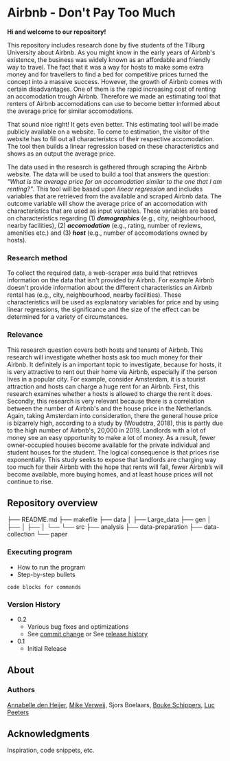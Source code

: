 # Airbnb - Don't Pay Too Much

**Hi and welcome to our repository!**

This repository includes research done by five students of the Tilburg University about Airbnb. As you might know in the early years of Airbnb's existence, the business was widely known as an affordable and friendly way to travel. The fact that it was a way for hosts to make some extra money and for travellers to find a bed for competitive prices turned the concept into a massive success. However, the growth of Airbnb comes with certain disadvantages. One of them is the rapid increasing cost of renting an accomodation trough Airbnb. Therefore we made an estimating tool that renters of Airbnb accomodations can use to become better informed about the average price for similar accomodations. 

That sound nice right! It gets even better. 
This estimating tool will be made publicly available on a website. To come to estimation, the visitor of the website has to fill out all characteristcs of their respective accomodation. The tool then builds a linear regression based on these characteristics and shows as an output the average price.

The data used in the research is gathered through scraping the Airbnb website. The data will be used to build a tool that answers the question: *"What is the average price for an accomodation similar to the one that I am renting?"*. This tool will be based upon *linear regression* and includes variables that are retrieved from the available and scraped Airbnb data. The outcome variable will show the average price of an accomodation with characteristics that are used as input variables. These variables are based on characteristics regarding (1) ***demographics*** (e.g., city, neighbourhood, nearby facilities), (2) ***accomodation*** (e.g., rating, number of reviews, amenities etc.) and (3) ***host*** (e.g., number of accomodations owned by hosts). 


### Research method
To collect the required data, a web-scraper was build that retrieves information on the data that isn't provided by Airbnb. For example Airbnb doesn't provide information about the different characteristics an Airbnb rental has (e.g., city, neighbourhood, nearby facilities). These characteristics will be used as explanatory variables for price and by using linear regressions, the significance and the size of the effect can be determined for a variety of circumstances.


### Relevance
This research question covers both hosts and tenants of Airbnb. This research will investigate whether hosts ask too much money for their Airbnb. It definitely is an important topic to investigate, because for hosts, it is very attractive to rent out their home via Airbnb, especially if the person lives in a popular city. For example, consider Amsterdam, it is a tourist attraction and hosts can charge a huge rent for an Airbnb. First, this research examines whether a hosts is allowed to charge the rent it does. Secondly, this research is very relevant because there is a correlation between the number of Airbnb's and the house price in the Netherlands. 
Again, taking Amsterdam into consideration, there the general house price is bizarrely high, according to a study by (Woudstra, 2018), this is partly due to the high number of Airbnb's, 20,000 in 2019. Landlords with a lot of money see an easy opportunity to make a lot of money.  As a result, fewer owner-occupied houses become available for the private individual and student houses for the student. The logical consequence is that prices rise exponentially. 
This study seeks to expose that landlords are charging way too much for their Airbnb with the hope that rents will fall, fewer Airbnb’s will become available, more buying homes, and at least house prices will not continue to rise.

## Repository overview

├── README.md
├── makefile
├── data
│   ├── Large_data
├── gen
│   ├── 
│   ├── 
│   └── 
└── src
    ├── analysis
    ├── data-preparation
    ├── data-collection
    └── paper


### Executing program

* How to run the program
* Step-by-step bullets
```
code blocks for commands
```

### Version History

* 0.2
    * Various bug fixes and optimizations
    * See [commit change]() or See [release history]()
* 0.1
    * Initial Release

## About


### Authors

[Annabelle den Heijer](https://github.com/annabelledenh), [Mike Verweij](https://github.com/Mikeverweij96), Sjors Boelaars, [Bouke Schippers](https://github.com/BSchippers1), [Luc Peeters](https://github.com/LucPeeters21)

## Acknowledgments

Inspiration, code snippets, etc.
